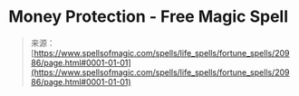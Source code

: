 <!--yml

category: 未分类

date: 2024-06-12 19:04:14

-->

# Money Protection - Free Magic Spell

> 来源：[https://www.spellsofmagic.com/spells/life_spells/fortune_spells/20986/page.html#0001-01-01](https://www.spellsofmagic.com/spells/life_spells/fortune_spells/20986/page.html#0001-01-01)
